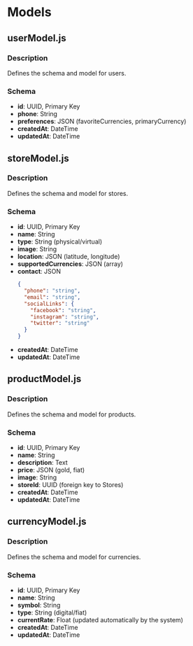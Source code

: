 # Models

## userModel.js

### Description
Defines the schema and model for users.

### Schema
- **id**: UUID, Primary Key
- **phone**: String
- **preferences**: JSON (favoriteCurrencies, primaryCurrency)
- **createdAt**: DateTime
- **updatedAt**: DateTime

## storeModel.js

### Description
Defines the schema and model for stores.

### Schema
- **id**: UUID, Primary Key
- **name**: String
- **type**: String (physical/virtual)
- **image**: String
- **location**: JSON (latitude, longitude)
- **supportedCurrencies**: JSON (array)
- **contact**: JSON
  ```json
  {
    "phone": "string",
    "email": "string",
    "socialLinks": {
      "facebook": "string",
      "instagram": "string",
      "twitter": "string"
    }
  }
  ```
- **createdAt**: DateTime
- **updatedAt**: DateTime

## productModel.js

### Description
Defines the schema and model for products.

### Schema
- **id**: UUID, Primary Key
- **name**: String
- **description**: Text
- **price**: JSON (gold, fiat)
- **image**: String
- **storeId**: UUID (foreign key to Stores)
- **createdAt**: DateTime
- **updatedAt**: DateTime

## currencyModel.js

### Description
Defines the schema and model for currencies.

### Schema
- **id**: UUID, Primary Key
- **name**: String
- **symbol**: String
- **type**: String (digital/fiat)
- **currentRate**: Float (updated automatically by the system)
- **createdAt**: DateTime
- **updatedAt**: DateTime